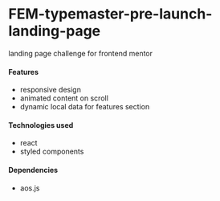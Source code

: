 # FEM-typemaster-pre-launch-landing-page
landing page challenge for frontend mentor

#### Features
- responsive design
- animated content on scroll
- dynamic local data for features section

#### Technologies used
- react
- styled components

#### Dependencies
- aos.js
